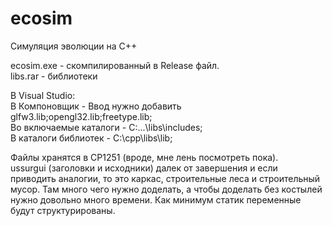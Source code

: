 # ecosim
Симуляция эволюции на C++

ecosim.exe - скомпилированный в Release файл.<br>
libs.rar - библиотеки

В Visual Studio:<br>
В Компоновщик - Ввод нужно добавить glfw3.lib;opengl32.lib;freetype.lib;<br>
Во включаемые каталоги - C:\...\libs\includes;<br>
В каталоги библиотек - C:\cpp\libs\lib;

Файлы хранятся в CP1251 (вроде, мне лень посмотреть пока).<br>
ussurgui (заголовки и исходники) далек от завершения и если приводить аналогии, то это каркас, строительные леса и строительный мусор. Там много чего нужно доделать, а чтобы доделать без костылей нужно довольно много времени. Как минимум статик переменные будут структурированы.
